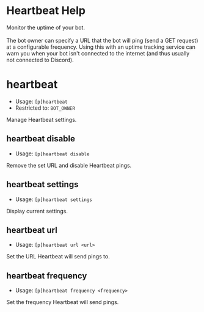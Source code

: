# Heartbeat Help

Monitor the uptime of your bot.<br/><br/>The bot owner can specify a URL that the bot will ping (send a GET request)<br/>at a configurable frequency. Using this with an uptime tracking service can<br/>warn you when your bot isn't connected to the internet (and thus usually<br/>not connected to Discord).

# heartbeat
 - Usage: `[p]heartbeat `
 - Restricted to: `BOT_OWNER`

Manage Heartbeat settings.

## heartbeat disable
 - Usage: `[p]heartbeat disable `

Remove the set URL and disable Heartbeat pings.

## heartbeat settings
 - Usage: `[p]heartbeat settings `

Display current settings.

## heartbeat url
 - Usage: `[p]heartbeat url <url> `

Set the URL Heartbeat will send pings to.

## heartbeat frequency
 - Usage: `[p]heartbeat frequency <frequency> `

Set the frequency Heartbeat will send pings.

